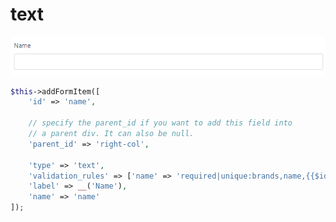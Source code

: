# text

![](../.gitbook/assets/text-field.png)

```php
$this->addFormItem([
    'id' => 'name',

    // specify the parent_id if you want to add this field into
    // a parent div. It can also be null.
    'parent_id' => 'right-col',

    'type' => 'text',
    'validation_rules' => ['name' => 'required|unique:brands,name,{{$id}}'],
    'label' => __('Name'),
    'name' => 'name'
]);
```

